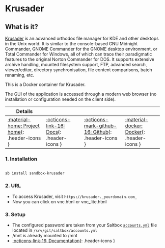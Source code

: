# Krusader

## What is it?

[Krusader](http://www.krusader.org/) is an advanced orthodox file manager for KDE and other desktops in the Unix world. It is similar to the console-based GNU Midnight Commander, GNOME Commander for the GNOME desktop environment, or Total Commander for Windows, all of which can trace their paradigmatic features to the original Norton Commander for DOS. It supports extensive archive handling, mounted filesystem support, FTP, advanced search, viewer/editor, directory synchronisation, file content comparisons, batch renaming, etc.

This is a Docker container for Krusader.

The GUI of the application is accessed through a modern web browser (no installation or configuration needed on the client side).

| Details     |             |             |             |
|-------------|-------------|-------------|-------------|
| [:material-home: Project home](http://www.krusader.org/){: .header-icons } | [:octicons-link-16: Docs](https://github.com/binhex/arch-krusader){: .header-icons } | [:octicons-mark-github-16: Github](https://github.com/binhex/arch-krusader){: .header-icons } | [:material-docker: Docker](https://hub.docker.com/r/binhex/arch-krusader){: .header-icons }|

### 1. Installation

``` shell

sb install sandbox-krusader

```

### 2. URL

- To access Krusader, visit `https://krusader._yourdomain.com_`
- Now you can click on vnc.html or vnc_lite.html

### 3. Setup

- The configured password are taken from your Saltbox [`accounts.yml`](../../saltbox/install/install.md#step-2-configuration) file located in `/srv/git/saltbox/accounts.yml`
- /mnt is already mounted to /mnt
- [:octicons-link-16: Documentation](https://github.com/binhex/arch-krusader){: .header-icons }
